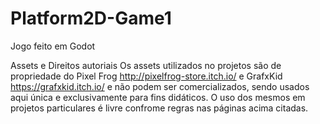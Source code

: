 # Platform2D-Game1

Jogo feito em Godot

Assets e Direitos autoriais Os assets utilizados no projetos são de propriedade do Pixel Frog http://pixelfrog-store.itch.io/ e GrafxKid https://grafxkid.itch.io/ e não podem ser comercializados, sendo usados aqui única e exclusivamente para fins didáticos. O uso dos mesmos em projetos particulares é livre confrome regras nas páginas acima citadas.
